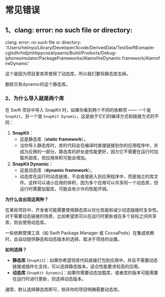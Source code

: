# 常见错误

## 1、clang: error: no such file or directory:

clang: error: no such file or directory: '/Users/helinyu/Library/Developer/Xcode/DerivedData/TestSwiftExmaple-cglsdhrhidjznhbpycozaliyaams/Build/Products/Debug-iphonesimulator/PackageFrameworks/AlamofireDynamic.framework/AlamofireDynamic'

这个是因为项目里卖弄使用了动态库，所以我们要将静态库去掉。

删除灭有dynamic的这个静态库。



### 2、为什么导入就是两个库

在 Swift 项目中导入 SnapKit 时，如果你看到两个不同的依赖项 —— 一个是 `SnapKit`，另一个是 `SnapKit Dynamic`，这是由于它们的编译方式和链接方式的不同：

1. **SnapKit**：
   * 这是静态库（**static framework**）。
   * 当你导入静态库时，库的代码会在编译时直接链接到你的应用程序中，并成为应用的一部分。静态库的好处是性能更好，因为它不需要在运行时加载外部库，但应用体积可能会增加。
2. **SnapKit Dynamic**：
   * 这是动态库（**dynamic framework**）。
   * 动态库在运行时动态链接，不会直接嵌入到应用程序中，而是独立的库文件。这样可以减小应用的体积，因为多个应用可以共享同一个动态库，但运行时需要加载库，可能会有少许的性能开销。

**为什么会出现这两种？**

在某些项目中，开发者可能需要使用静态库以优化性能和减少动态链接的复杂性。对于需要动态链接的场景，比如希望库可以在运行时更新或在多个目标之间共享库，则会使用动态库。

一些依赖管理工具（如 Swift Package Manager 或 CocoaPods）在集成依赖时，会自动提供静态和动态版本的选择，取决于项目的设置。

**如何选择？**

* **静态库** (`SnapKit`)：如果你希望将库代码直接打包到应用中，并且不需要动态链接或插件化支持，可以选择静态版本。适合性能要求较高的应用。
* **动态库** (`SnapKit Dynamic`)：如果你需要动态加载库，或者库的版本可能需要在运行时进行更新，则选择动态版本。

通常，默认选择静态库即可，除非你的项目明确需要动态库。

